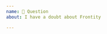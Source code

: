 ```yaml
---
name: 🤔 Question 
about: I have a doubt about Frontity

---
```


<!-- Hello 👋

We are using our community forum to ask and solve doubts.

You can check if it has been solved, or ask it here: https://community.frontity.org/c/dev-talk-questions -->
